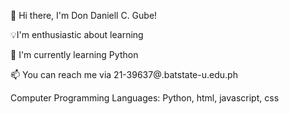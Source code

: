 👋 Hi there, I'm Don Daniell C. Gube! 

💡I'm enthusiastic about learning

🔎 I'm currently learning Python

📫 You can reach me via 21-39637@.batstate-u.edu.ph

 Computer Programming Languages: Python, html, javascript, css
